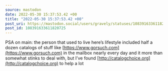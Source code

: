 ```yaml
---
source: mastodon
date: 2022-05-30 15:37:53.42 +00
title: "2022-05-30 15:37:53.42 +00"
post_uri: https://mastodon.social/users/gravely/statuses/108391633611820725
post_id: 108391633611820725
---
```

PSA on main: the person that used to live here’s lifestyle included half a dozen catalogs of stuff like [https://www.gorsuch.com](https://www.gorsuch.com) in the mailbox nearly every day and it more than somewhat stinks to deal with, but I’ve found [http://catalogchoice.org](http://catalogchoice.org) to help a lot


